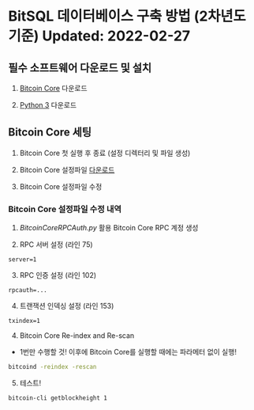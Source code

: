 # BitSQL 데이터베이스 구축 방법 (2차년도 기준) Updated: 2022-02-27

## 필수 소프트웨어 다운로드 및 설치

1. [Bitcoin Core](https://bitcoin.org/en/download) 다운로드

2. [Python 3](https://www.python.org/downloads/) 다운로드

## Bitcoin Core 세팅

1. Bitcoin Core 첫 실행 후 종료 (설정 디렉터리 및 파일 생성)

2. Bitcoin Core 설정파일 [다운로드](https://github.com/bitcoin/bitcoin/blob/master/share/examples/bitcoin.conf)

3. Bitcoin Core 설정파일 수정

### Bitcoin Core 설정파일 수정 내역

  1. _BitcoinCoreRPCAuth.py_ 활용 Bitcoin Core RPC 계정 생성

  2. RPC 서버 설정 (라인 75)

  ```
  server=1
  ```

  3. RPC 인증 설정 (라인 102)

  ```
  rpcauth=...
  ```

  4. 트랜잭션 인덱싱 설정 (라인 153)

  ```
  txindex=1
  ```

4. Bitcoin Core Re-index and Re-scan

- 1번만 수행할 것! 이후에 Bitcoin Core를 실행할 때에는 파라메터 없이 실행!

```bash
bitcoind -reindex -rescan
```

5. 테스트!

```bash
bitcoin-cli getblockheight 1
```
